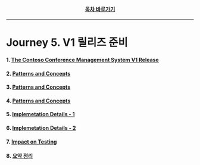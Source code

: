 <div align="center">

#### [목차 바로가기](https://github.com/dhslrl321/cqrs-journey-guide-korean/blob/master/Table%20of%20Contents.md)

</div>

---

# Journey 5. V1 릴리즈 준비

#### 1. [The Contoso Conference Management System V1 Release](https://github.com/dhslrl321/cqrs-journey-guide-korean/blob/master/part01-journey/journey05/01.%20The%20Contoso%20Conference%20Management%20System%20V1%20Release.md)

#### 2. [Patterns and Concepts](https://github.com/dhslrl321/cqrs-journey-guide-korean/blob/master/part01-journey/journey05/02.%20Patterns%20and%20Concepts.md)

#### 3. [Patterns and Concepts](https://github.com/dhslrl321/cqrs-journey-guide-korean/blob/master/part01-journey/journey05/02.%20Patterns%20and%20Concepts.md)

#### 4. [Patterns and Concepts](https://github.com/dhslrl321/cqrs-journey-guide-korean/blob/master/part01-journey/journey05/02.%20Patterns%20and%20Concepts.md)

#### 5. [Implemetation Details - 1](https://github.com/dhslrl321/cqrs-journey-guide-korean/blob/master/part01-journey/journey05/03.%20Implementation%20details%20-%201.md)

#### 6. [Implemetation Details - 2](https://github.com/dhslrl321/cqrs-journey-guide-korean/blob/master/part01-journey/journey05/04.%20Implementation%20details%20-%202.md)

#### 7. [Impact on Testing](https://github.com/dhslrl321/cqrs-journey-guide-korean/blob/master/part01-journey/journey05/05.%20Impact%20on%20Testing.md)

#### 8. [요약 정리](https://github.com/dhslrl321/cqrs-journey-guide-korean/blob/master/part01-journey/journey05/06.%20Summary.md)
